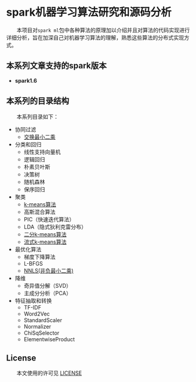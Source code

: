 # spark机器学习算法研究和源码分析

&emsp;&emsp;本项目对`spark ml`包中各种算法的原理加以介绍并且对算法的代码实现进行详细分析，旨在加深自己对机器学习算法的理解，熟悉这些算法的分布式实现方式。

## 本系列文章支持的spark版本

- **spark1.6**

## 本系列的目录结构

&emsp;&emsp;本系列目录如下：

* 协同过滤
    * [交换最小二乘](推荐/交换最小二乘/ALS.md)
* 分类和回归
    * 线性支持向量机
    * 逻辑回归
    * 朴素贝叶斯
    * 决策树
    * 随机森林
    * 保序回归
* 聚类
    * [k-means算法](聚类/k-means/k-means.md)
    * 高斯混合算法
    * PIC（快速迭代算法）
    * LDA（隐式狄利克雷分布）
    * [二分k-means算法](聚类/bis-k-means/bisecting-k-means.md)
    * [流式k-means算法](聚类/streaming-k-means/streaming-k-means.md)
* 最优化算法
    * 梯度下降算法
    * L-BFGS
    * [NNLS(非负最小二乘)](最优化算法/非负最小二乘/NNLS.md)
* 降维
    * 奇异值分解（SVD）
    * 主成分分析（PCA）
* 特征抽取和转换
    * TF-IDF
    * Word2Vec
    * StandardScaler
    * Normalizer
    * ChiSqSelector
    * ElementwiseProduct
    
## License

&emsp;&emsp;本文使用的许可见 [LICENSE](LICENSE)